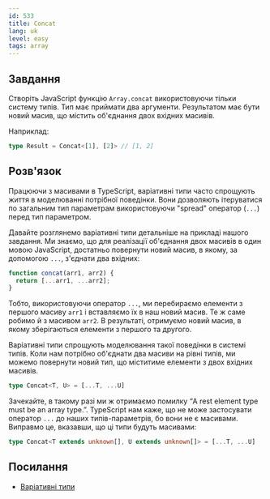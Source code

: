 ```yaml
---
id: 533
title: Concat
lang: uk
level: easy
tags: array
---
```


## Завдання

Створіть JavaScript функцію `Array.concat` використовуючи тільки систему типів.
Тип має приймати два аргументи.
Результатом має бути новий масив, що містить об'єднання двох вхідних масивів.

Наприклад:

```ts
type Result = Concat<[1], [2]> // [1, 2]
```

## Розв'язок

Працюючи з масивами в TypeScript, варіативні типи часто спрощують життя в моделюванні потрібної поведінки.
Вони дозволяють ітеруватися по загальним тип параметрам використовуючи "spread" оператор (`...`) перед тип параметром.

Давайте розглянемо варіативні типи детальніше на прикладі нашого завдання.
Ми знаємо, що для реалізації об'єднання двох масивів в один мовою JavaScript, достатньо повернути новий масив, в якому, за допомогою `...`, з'єднати два вхідних:

```js
function concat(arr1, arr2) {
  return [...arr1, ...arr2];
}
```

Тобто, використовуючи оператор `...`, ми перебираємо елементи з першого масиву `arr1` і вставляємо їх в наш новий масив.
Те ж саме робимо й з масивом `arr2`.
В результаті, отримуємо новий масив, в якому зберігаються елементи з першого та другого.

Варіативні типи спрощують моделювання такої поведінки в системі типів.
Коли нам потрібно об'єднати два масиви на рівні типів, ми можемо повернути новий тип, що міститиме елементи з двох вхідних масивів.

```ts
type Concat<T, U> = [...T, ...U]
```

Зачекайте, в такому разі ми ж отримаємо помилку “A rest element type must be an array type.”.
TypeScript нам каже, що не може застосувати оператор `...` до наших типів-параметрів, бо вони не є масивами.
Виправмо це, вказавши, що ці типи будуть масивами:

```ts
type Concat<T extends unknown[], U extends unknown[]> = [...T, ...U]
```

## Посилання

- [Варіативні типи](https://www.typescriptlang.org/docs/handbook/release-notes/typescript-4-0.html#variadic-tuple-types)
